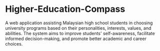# Higher-Education-Compass
A web application assisting Malaysian high school students in choosing university programs based on their personalities, interests, values, and abilities. The system aims to improve students' self-awareness, facilitate informed decision-making, and promote better academic and career choices.

